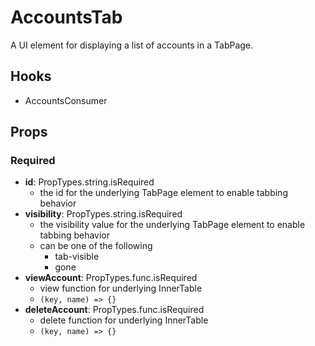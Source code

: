 # AccountsTab

A UI element for displaying a list of accounts in a TabPage.

## Hooks

-   AccountsConsumer

## Props

### Required

-   **id**: PropTypes.string.isRequired
    -   the id for the underlying TabPage element to enable tabbing behavior
-   **visibility**: PropTypes.string.isRequired
    -   the visibility value for the underlying TabPage element to enable tabbing behavior
    -   can be one of the following
        -   tab-visible
        -   gone
-   **viewAccount**: PropTypes.func.isRequired
    -   view function for underlying InnerTable
    -   `(key, name) => {}`
-   **deleteAccount**: PropTypes.func.isRequired
    -   delete function for underlying InnerTable
    -   `(key, name) => {}`
